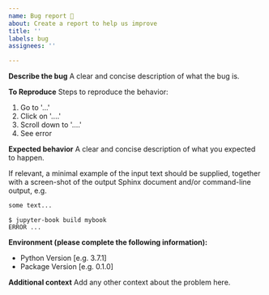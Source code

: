 ```yaml
---
name: Bug report 🐛
about: Create a report to help us improve
title: ''
labels: bug
assignees: ''

---
```


**Describe the bug**
A clear and concise description of what the bug is.

**To Reproduce**
Steps to reproduce the behavior:
1. Go to '...'
2. Click on '....'
3. Scroll down to '....'
4. See error

**Expected behavior**
A clear and concise description of what you expected to happen.

If relevant, a minimal example of the input text should be supplied,
together with a screen-shot of the output Sphinx document and/or command-line output, e.g.

```markdown
some text...
```

```console
$ jupyter-book build mybook
ERROR ...
```

**Environment (please complete the following information):**
 - Python Version [e.g. 3.7.1]
 - Package Version [e.g. 0.1.0]

**Additional context**
Add any other context about the problem here.
